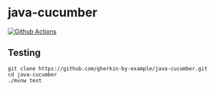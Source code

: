 # java-cucumber

[![Github Actions](https://github.com/gherkin-by-example/java-jbehave/actions/workflows/maven.yml/badge.svg)](https://github.com/gherkin-by-example/java-cucumber/actions/workflows/maven.yml)

## Testing

```
git clone https://github.com/gherkin-by-example/java-cucumber.git
cd java-cucumber
./mvnw test
```
